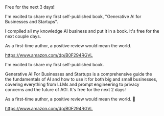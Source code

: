 Free for the next 3 days!

I'm excited to share my first self-published book, "Generative AI for Businesses and Startups". 


I compiled all my knowledge AI business and put it in a book. It's free for the next couple days. 

As a first-time author, a positive review would mean the world. 

https://www.amazon.com/dp/B0F294RGVL



I'm excited to share my first self-published book.

Generative AI For Businesses and Startups is a comprehensive guide the the fundamentals of AI and how to use it for both big and small businesses, covering everything from LLMs and prompt engineering to privacy concerns and the future of AGI. It's free for the next 2 days!

As a first-time author, a positive review would mean the world. 🙏

https://www.amazon.com/dp/B0F294RGVL